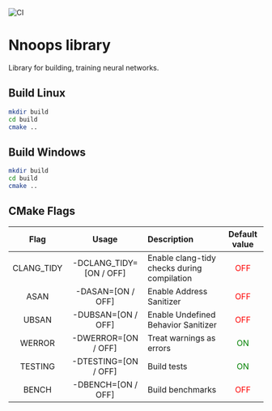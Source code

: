 ![CI](https://github.com/Mr-Leshiy/nnoops-nnoops-long-arith-lib/workflows/CI/badge.svg)

# Nnoops library
Library for building, training neural networks.

## Build Linux
```sh
mkdir build
cd build
cmake ..
```
## Build Windows
```sh
mkdir build
cd build
cmake ..
```
## CMake Flags

|     Flag   | Usage | Description | Default value |
| :---: | :---: | :--- | :---: |
| CLANG_TIDY | -DCLANG_TIDY=[ON / OFF] | Enable clang-tidy checks during compilation | <font style="color: red">OFF</font> |
| ASAN | -DASAN=[ON / OFF] | Enable Address Sanitizer | <font style="color: red">OFF</font> |
| UBSAN | -DUBSAN=[ON / OFF] | Enable Undefined Behavior Sanitizer | <font style="color: red">OFF</font> |
| WERROR | -DWERROR=[ON / OFF] | Treat warnings as errors | <font style="color: green">ON</font> |
| TESTING | -DTESTING=[ON / OFF] | Build tests | <font style="color: green">ON</font> |
| BENCH | -DBENCH=[ON / OFF] | Build benchmarks | <font style="color: red">OFF</font> |
